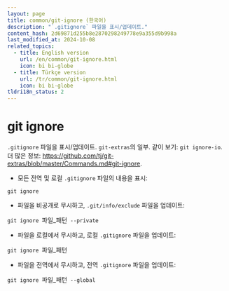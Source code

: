 ```yaml
---
layout: page
title: common/git-ignore (한국어)
description: "`.gitignore` 파일을 표시/업데이트."
content_hash: 2d69871d255b8e2870298249778e9a355d9b998a
last_modified_at: 2024-10-08
related_topics:
  - title: English version
    url: /en/common/git-ignore.html
    icon: bi bi-globe
  - title: Türkçe version
    url: /tr/common/git-ignore.html
    icon: bi bi-globe
tldri18n_status: 2
---
```

# git ignore

`.gitignore` 파일을 표시/업데이트.
`git-extras`의 일부. 같이 보기: `git ignore-io`.
더 많은 정보: <https://github.com/tj/git-extras/blob/master/Commands.md#git-ignore>.

- 모든 전역 및 로컬 `.gitignore` 파일의 내용을 표시:

`git ignore`

- 파일을 비공개로 무시하고, `.git/info/exclude` 파일을 업데이트:

`git ignore `<span class="tldr-var badge badge-pill bg-dark-lm bg-white-dm text-white-lm text-dark-dm font-weight-bold">파일_패턴</span>` --private`

- 파일을 로컬에서 무시하고, 로컬 `.gitignore` 파일을 업데이트:

`git ignore `<span class="tldr-var badge badge-pill bg-dark-lm bg-white-dm text-white-lm text-dark-dm font-weight-bold">파일_패턴</span>

- 파일을 전역에서 무시하고, 전역 `.gitignore` 파일을 업데이트:

`git ignore `<span class="tldr-var badge badge-pill bg-dark-lm bg-white-dm text-white-lm text-dark-dm font-weight-bold">파일_패턴</span>` --global`
